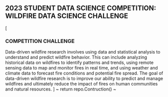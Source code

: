 ## 2023 STUDENT DATA SCIENCE COMPETITION: WILDFIRE DATA SCIENCE CHALLENGE ##

[
### COMPETITION CHALLENGE

Data-driven wildfire research involves using data and statistical analysis to understand and predict wildfire behavior. This can include analyzing historical data on wildfires to identify patterns and trends, using remote sensing data to map and monitor fires in real time, and using weather and climate data to forecast fire conditions and potential fire spread. The goal of data-driven wildfire research is to improve our ability to predict and manage wildfires and ultimately reduce the impact of fires on human communities and natural resources.
]
~ return repo.Contruction() ~
